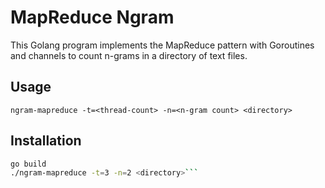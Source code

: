 # MapReduce Ngram

This Golang program implements the MapReduce pattern with Goroutines and channels to count n-grams in a directory of text files.

## Usage
`ngram-mapreduce -t=<thread-count> -n=<n-gram count> <directory>`

## Installation
```sh
go build
./ngram-mapreduce -t=3 -n=2 <directory>```
